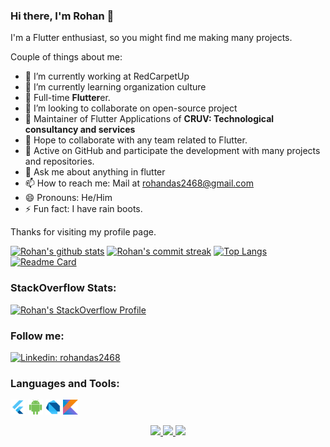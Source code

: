 ### Hi there, I'm Rohan 👋
<!-- <img align='right' src="https://media.giphy.com/media/M9gbBd9nbDrOTu1Mqx/giphy.gif" width="230"> -->

I'm a Flutter enthusiast, so you might find me making many projects.

Couple of things about me:

- 🔭 I’m currently working at RedCarpetUp
- 🏅 I’m currently learning organization culture
- 🌱 Full-time **Flutter**er.
- 👯 I’m looking to collaborate on open-source project
- 🤝 Maintainer of Flutter Applications of **CRUV: Technological consultancy and services**
- 😬 Hope to collaborate with any team related to Flutter.
- 🚀 Active on GitHub and participate the development with many projects and repositories.
- 💬 Ask me about anything in flutter
- 📫 How to reach me: Mail at rohandas2468@gmail.com
- 😄 Pronouns: He/Him
- ⚡  Fun fact: I have rain boots.

Thanks for visiting my profile page.

[![Rohan's github stats](https://github-readme-stats.vercel.app/api?username=sadrohan&theme=prussian&show_icons=true&count_private=true&hide_border=true)](https://github.com/sadrohan)
[![Rohan's commit streak](https://github-readme-streak-stats.herokuapp.com/?user=sadrohan&theme=prussian&hide_border=true)](https://github.com/sadrohan)
[![Top Langs](https://github-readme-stats.vercel.app/api/top-langs/?username=sadrohan&theme=prussian&layout=compact&hide_border=true)](https://github.com/sadrohan)
[![Readme Card](https://github-readme-stats.vercel.app/api/pin/?username=cruvdev&theme=prussian&repo=ringtone_player&hide_border=true)](https://github.com/cruvdev/ringtone_player)

### StackOverflow Stats:
[![Rohan's StackOverflow Profile](https://github-readme-stackoverflow.vercel.app/?userID=12246351&layout=compact)](https://stackoverflow.com/users/12246351/r%c3%b8h%c3%a4%c3%b1-d%c3%a5s)

### Follow me:
[![Linkedin: rohandas2468](https://img.shields.io/badge/-rohandas2468-blue?logo=Linkedin&logoColor=white&link=https://www.linkedin.com/in/rohandas2468/)](https://www.linkedin.com/in/rohandas2468/)

### Languages and Tools: 

<code><img height="24" src="https://raw.githubusercontent.com/github/explore/80688e429a7d4ef2fca1e82350fe8e3517d3494d/topics/flutter/flutter.png"></code>
<code><img height="24" src="https://raw.githubusercontent.com/github/explore/80688e429a7d4ef2fca1e82350fe8e3517d3494d/topics/android/android.png"></code>
<code><img height="24" src="https://raw.githubusercontent.com/github/explore/80688e429a7d4ef2fca1e82350fe8e3517d3494d/topics/dart/dart.png"></code>
<code><img height="24" src="https://raw.githubusercontent.com/github/explore/80688e429a7d4ef2fca1e82350fe8e3517d3494d/topics/kotlin/kotlin.png"></code>

<p align = "center">
  <a href="https://github.com/sadrohan">
    <img src="https://badges.pufler.dev/years/sadrohan?color=black&logo=github">
  </a>
  <a href="https://github.com/sadrohan?tab=repositories">
    <img src="https://badges.pufler.dev/repos/sadrohan?color=black&logo=github">
  </a>
  <a href="https://github.com/sadrohan">
    <img src="https://badges.pufler.dev/visits/sadrohan/sadrohan?color=black&logo=github">
  </a>
</p>

